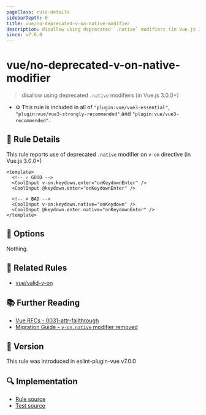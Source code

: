 ```yaml
---
pageClass: rule-details
sidebarDepth: 0
title: vue/no-deprecated-v-on-native-modifier
description: disallow using deprecated `.native` modifiers (in Vue.js 3.0.0+)
since: v7.0.0
---
```


# vue/no-deprecated-v-on-native-modifier

> disallow using deprecated `.native` modifiers (in Vue.js 3.0.0+)

- :gear: This rule is included in all of `"plugin:vue/vue3-essential"`, `"plugin:vue/vue3-strongly-recommended"` and `"plugin:vue/vue3-recommended"`.

## :book: Rule Details

This rule reports use of deprecated `.native` modifier on `v-on` directive (in Vue.js 3.0.0+)

<eslint-code-block :rules="{'vue/no-deprecated-v-on-native-modifier': ['error']}">

```vue
<template>
  <!-- ✓ GOOD -->
  <CoolInput v-on:keydown.enter="onKeydownEnter" />
  <CoolInput @keydown.enter="onKeydownEnter" />

  <!-- ✗ BAD -->
  <CoolInput v-on:keydown.native="onKeydown" />
  <CoolInput @keydown.enter.native="onKeydownEnter" />
</template>
```

</eslint-code-block>

## :wrench: Options

Nothing.

## :couple: Related Rules

- [vue/valid-v-on]

[vue/valid-v-on]: ./valid-v-on.md

## :books: Further Reading

- [Vue RFCs - 0031-attr-fallthrough](https://github.com/vuejs/rfcs/blob/master/active-rfcs/0031-attr-fallthrough.md)
- [Migration Guide - `v-on.native` modifier removed](https://v3-migration.vuejs.org/breaking-changes/v-on-native-modifier-removed.html)

## :rocket: Version

This rule was introduced in eslint-plugin-vue v7.0.0

## :mag: Implementation

- [Rule source](https://github.com/vuejs/eslint-plugin-vue/blob/master/lib/rules/no-deprecated-v-on-native-modifier.js)
- [Test source](https://github.com/vuejs/eslint-plugin-vue/blob/master/tests/lib/rules/no-deprecated-v-on-native-modifier.js)
